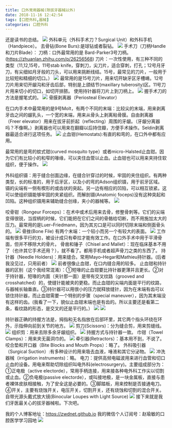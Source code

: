 ```yaml
---
title: 口外常用器械(除拔牙器械以外)
date: 2018-11-16 12:42:54
tags: [口腔外科,器械]
categories: 口腔外科
---
```

还是读书的总结。
![](https://zymblog-1258069789.cos.ap-chengdu.myqcloud.com/blog0008-kwcyqxcbyw/01.jpg)
外科单元（外科手术刀？Surgical Unit）和外科手机（Handpiece）。
去骨钻(Bone Burs):是球钻或者裂钻。
![](https://zymblog-1258069789.cos.ap-chengdu.myqcloud.com/blog0008-kwcyqxcbyw/02.jpg)
手术刀（刀柄Handle和刀片Blade）：
刀柄：口外最常用的是 Bard-Parker3号刀柄。(https://zhuanlan.zhihu.com/p/26256568)
刀片：一次性使用，有三种不同的类型（11,12,15号，11号stab knife，穿刺刀，尖刀片，适合穿刺，打孔；12号月牙刀，有尖细如月牙般的刀头，可以用来挑断线结。15号，最常见的刀片，一般用于比较短和精细的切口。）
![](https://zymblog-1258069789.cos.ap-chengdu.myqcloud.com/blog0008-kwcyqxcbyw/03.jpg)
最常用的是15号刀片，用来切开缺牙区牙槽嵴。12号刀片用来切开龈沟和牙齿后部，特别是上颌结节(maxillary tuberosity)区。11号刀片用来切小的切口，如切开排脓。
使用持针器将刀片上到刀柄上。
![](https://zymblog-1258069789.cos.ap-chengdu.myqcloud.com/blog0008-kwcyqxcbyw/04.jpg)
握手术刀的方法是握笔式的。
![](https://zymblog-1258069789.cos.ap-chengdu.myqcloud.com/blog0008-kwcyqxcbyw/05.jpg)
骨膜剥离器（Periosteal Elevator）

在口内手术中最常用的是9号Molt，有两个不同的末端：比较尖的末端，用来剥离牙齿之间的龈乳头，一个宽的末端，用来从骨头上剥离粘骨膜。自由剥离器（Freer elevator）用来在拔牙前折起（reflecting）周围的牙龈。（牙龈分离器吗？不像啊。）剥离器也可以用来在翻瓣以后持住瓣，方便手术操作。Seldin剥离器最适合进行这项任务。
![](https://zymblog-1258069789.cos.ap-chengdu.myqcloud.com/blog0008-kwcyqxcbyw/06.jpg)
止血钳(Hemostats):有直的和弯的，在口外中都有应用。

最常用的是弯的蚊式钳(curved mosquito type）或者micro-Halsted止血钳。因为它们有比较小的和窄的喙缘，可以夹住血管以止血。止血钳也可以用来夹持住软组织，便于操作。
![](https://zymblog-1258069789.cos.ap-chengdu.myqcloud.com/blog0008-kwcyqxcbyw/07.jpg)

外科组织镊：用于缝合创面边缘，在缝合针穿过的时候，牢固的夹住组织。有两种类型，长的标准的，用于后牙区，以及小的弯的Adson组织镊，用于前牙区域。
镊的尖端有一侧有楔形的或齿状的突起。另一边有相应的凹陷，可以相互锁紧。这可以使组织镊能够牢固的夹紧组织。而解剖镊(Anatomic foceps)没有这种突起和凹陷。这种组织镊用来辅助缝合创缘，夹小的器械等。
![](https://zymblog-1258069789.cos.ap-chengdu.myqcloud.com/blog0008-kwcyqxcbyw/08.jpg)

咬骨钳（Rongeur Forceps）：在术中或术后用来去骨，修整骨刺等。它们的尖端变得很锐，当捏柄的时候，它们能把在它们之间的骨骼给切断，而不用施加太大的压力。最常用的是Luer–Friedmann，因为其刃口是可以同时切除末端和侧面骨头的。
![](https://zymblog-1258069789.cos.ap-chengdu.myqcloud.com/blog0008-kwcyqxcbyw/09.jpg)
骨挫(Bone File)
有两个末端：一个较小而另一个有较大的表面。
![](https://zymblog-1258069789.cos.ap-chengdu.myqcloud.com/blog0008-kwcyqxcbyw/10.jpg)
工作端有很多平行的刃，被设计成只有牵拉才能有效工作。在口外手术中用于平滑骨面，但并不移除大的骨片。
骨凿和锤子（Chisel and Mallet）：现在临床基本不用了（也许其它手术还用？），就不看了。都用手机或者超声骨刀之类的东西了。
持针器（Needle Holders)：用来缝合。常用Mayo–Hegar和Mathieu持针器。(后者我没见过，只用前者）
![](https://zymblog-1258069789.cos.ap-chengdu.myqcloud.com/blog0008-kwcyqxcbyw/11.jpg)
前者很像止血钳，在口内缝合用的较多。
止血钳和持针器的区别（这个我经常混淆）：①短喙的止血钳要比持针器更薄并且更长。②对于持针器，短喙的内面（夹针那一面）是带有交叉纹路（grooved and crosshatched）的，使缝针能被夹的更稳。而止血钳的尖端内面是平行的纹路，与器械长轴垂直。③持针器可以用很小的压力就释放缝针，因为在末端有齿可以锁住持针器，而止血钳需要一个特别的步骤（special maneuver），因为其末端没有这样的齿。(我看了一下，貌似止血钳末端也是有齿的。所以主要还是看第二条，看纹路的形态，是交叉的还是平行的。）
![](https://zymblog-1258069789.cos.ap-chengdu.myqcloud.com/blog0008-kwcyqxcbyw/12.jpg)
![](https://zymblog-1258069789.cos.ap-chengdu.myqcloud.com/blog0008-kwcyqxcbyw/13.jpg)

持针器正确的持握方法是，拇指和无名指放在后部环里，其它两个指头环绕在环外，示指伸向前到关节的地方。
![](https://zymblog-1258069789.cos.ap-chengdu.myqcloud.com/blog0008-kwcyqxcbyw/14.jpg)
剪刀(Scissors)：分为缝合剪，用来剪缝线。
![](https://zymblog-1258069789.cos.ap-chengdu.myqcloud.com/blog0008-kwcyqxcbyw/15.jpg)
组织剪：用来去除多余牙龈组织。
![](https://zymblog-1258069789.cos.ap-chengdu.myqcloud.com/blog0008-kwcyqxcbyw/16.jpg)
持握方式与持针器一致。
巾钳（Towel Clamps）：用来夹无菌洞巾的。
![](https://zymblog-1258069789.cos.ap-chengdu.myqcloud.com/blog0008-kwcyqxcbyw/17.jpg)
牵引器(Retractors）：基本用不到，不说了。
咬合垫和开口器（Bite Blocks and Mouth Props）：略了。
外科吸引器（Surgical Suction）:有多种设计的用来吸去血液，唾液和其它分泌物。
![](https://zymblog-1258069789.cos.ap-chengdu.myqcloud.com/blog0008-kwcyqxcbyw/18.jpg)
冲洗器械（irrigation instruments)：略。
电刀：提供高频电磁波用来进行血管和切口止血的设备。用电来帮助切除组织叫电外科(electrosurgery)。主要组成部分为：①正电极（active electorde），常用手柄连接，用来接各种电外科工作尖以切割或止血。②负电极(passive electorde），或叫接地极，是一块金属板，直接与患者裸体皮肤相接触，为了安全这是必要的。③脚踏板，用来控制是否接通电刀。④开关，主要有烧蚀开关，电压开关，切割开关，还有烧蚀和切割的混合开关。
自带光源头戴式放大镜(Binocular Loupes with Light Source)
![](https://zymblog-1258069789.cos.ap-chengdu.myqcloud.com/blog0008-kwcyqxcbyw/19.jpg)
接下来就是我们牙医最关心的拔牙器械啦。下次吧。

我的个人博客地址：https://zwdnet.github.io
我的微信个人订阅号：赵瑜敏的口腔医学学习园地
![](https://zymblog-1258069789.cos.ap-chengdu.myqcloud.com/other/wx.jpg)

